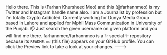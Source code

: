 Hello there. This is (Farhan Khursheed Meo) and this (@farhannmeo) is my Twitter and Instagram handle name also.
I am a Journalist by profession but I’m totally Crypto Addicted.
Currently working for Dunya Media Group based in Lahore and applied for Mphil Mass Communication in University of the Punjab.
📫 Just search the given username on given platform and you will find me there.
farhannmeo/farhannmeo is a ✨ special ✨ repository because its `README.md` (this file) appears on your GitHub profile.
You can click the Preview link to take a look at your changes.
--->
